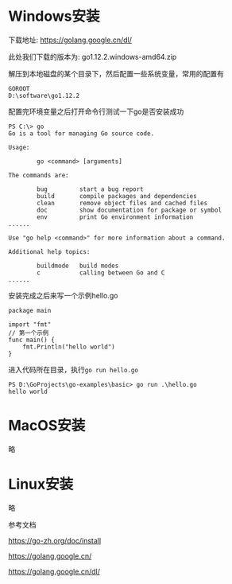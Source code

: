 

# Windows安装

下载地址: https://golang.google.cn/dl/

此处我们下载的版本为: go1.12.2.windows-amd64.zip

解压到本地磁盘的某个目录下，然后配置一些系统变量，常用的配置有

```
GOROOT
D:\software\go1.12.2
```

配置完环境变量之后打开命令行测试一下go是否安装成功
```
PS C:\> go
Go is a tool for managing Go source code.

Usage:

        go <command> [arguments]

The commands are:

        bug         start a bug report
        build       compile packages and dependencies
        clean       remove object files and cached files
        doc         show documentation for package or symbol
        env         print Go environment information
......

Use "go help <command>" for more information about a command.

Additional help topics:

        buildmode   build modes
        c           calling between Go and C
......
```

安装完成之后来写一个示例hello.go
```
package main

import "fmt"
// 第一个示例
func main() {
	fmt.Println("hello world")
}
```
进入代码所在目录，执行```go run hello.go```

```
PS D:\GoProjects\go-examples\basic> go run .\hello.go
hello world
```


# MacOS安装
略
# Linux安装
略

参考文档

https://go-zh.org/doc/install

https://golang.google.cn/

https://golang.google.cn/dl/
